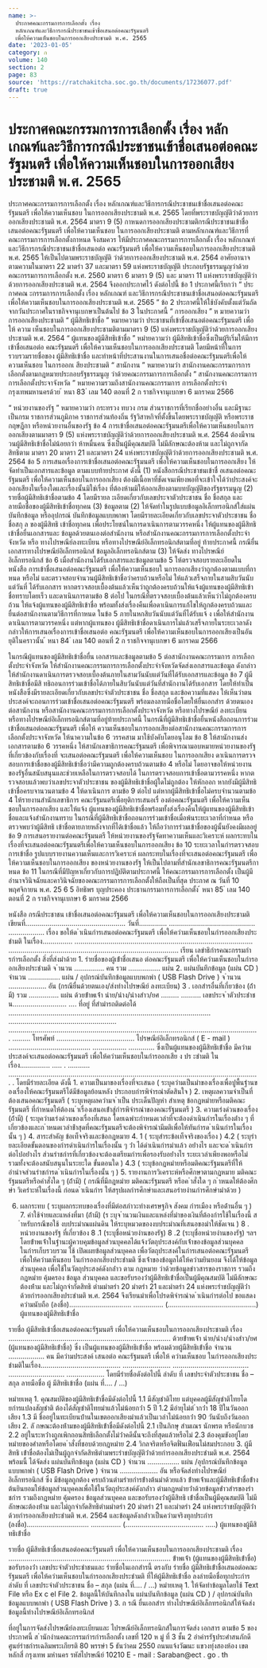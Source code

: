 ```yaml
---
name: >-
  ประกาศคณะกรรมการการเลือกตั้ง เรื่อง
  หลักเกณฑ์และวิธีการกรณีประชาชนเข้าชื่อเสนอต่อคณะรัฐมนตรี
  เพื่อให้ความเห็นชอบในการออกเสียงประชามติ พ.ศ. 2565
date: '2023-01-05'
category: ก
volume: 140
section: 2
page: 83
source: 'https://ratchakitcha.soc.go.th/documents/17236077.pdf'
draft: true
---
```


# ประกาศคณะกรรมการการเลือกตั้ง เรื่อง หลักเกณฑ์และวิธีการกรณีประชาชนเข้าชื่อเสนอต่อคณะรัฐมนตรี เพื่อให้ความเห็นชอบในการออกเสียงประชามติ พ.ศ. 2565

ประกาศคณะกรรมการการเลือกตั้ง เรื่อง หลักเกณฑ์และวิธีการกรณีประชาชนเข้าชื่อเสนอต่อคณะรัฐมนตรี เพื่อให้ความเห็นชอบ ในการออกเสียงประชามติ พ.ศ. 2565 โดยที่พระราชบัญญัติว่าด้วยการออกเสียงประชามติ พ.ศ. 2564 มาตรา 9 (5) กาหนดการออกเสียงประชามติกรณีประชาชนเข้าชื่อเสนอต่อคณะรัฐมนตรี เพื่อให้ความเห็นชอบ ในการออกเสียงประชามติ ตามหลักเกณฑ์และวิธีการที่คณะกรรมการการเลือกตั้งกาหนด จึงสมควร ให้มีประกาศคณะกรรมการการเลือกตั้ง เรื่อง หลักเกณฑ์และวิธีการกรณีประชาชนเข้าชื่อเสนอต่อ คณะรัฐมนตรี เพื่อให้ความเห็นชอบในการออกเสียงประชามติ พ.ศ. 2565 ให้เป็นไปตามพระราชบัญญัติ ว่าด้วยการออกเสียงประชามติ พ.ศ. 2564 อาศัยอานาจตามความในมาตรา 22 มาตรำ 37 และมาตรา 59 แห่งพระราชบัญญัติ ประกอบรัฐธรรมนูญว่าด้วยคณะกรรมการการเลือกตั้ง พ.ศ. 2560 มาตรา 6 มาตรา 9 (5) และ มาตรา 11 แห่งพระราชบัญญัติว่าด้วยการออกเสียงประชามติ พ.ศ. 2564 จึงออกประกาศไว้ ดังต่อไปนี้ ข้อ 1 ประกาศนี้เรียกว่า “ ประกาศคณ ะกรรมการการเลือกตั้ง เรื่อง หลักเกณฑ์ และวิธีการกรณีประชาชนเข้าชื่อเสนอต่อคณะรัฐมนตรี เพื่อให้ความเห็นชอบในการออกเสียงประชามติ พ.ศ. 2565 ” ข้อ 2 ประกาศนี้ให้ใช้บังคับตั้งแต่วันถัดจากวันประกาศในราชกิจจานุเบกษาเป็นต้นไป ข้อ 3 ในประกาศนี้ “ การออกเสียง ” ห มายความว่า การออกเสียงประชามติ “ ผู้มีสิทธิเข้าชื่อ ” หมายความว่า ประชาชนที่เข้าชื่อเสนอต่อคณะรัฐมนตรี เพื่อให้ ความ เห็นชอบในการออกเสียงประชามติตามมาตรา 9 (5) แห่งพระราชบัญญัติว่าด้วยการออกเสียงประชามติ พ.ศ. 2564 “ ผู้แทนของผู้มีสิทธิเข้าชื่อ ” หมำยความว่า ผู้มีสิทธิเข้าชื่อซึ่งเป็นผู้ริเริ่มให้มีการเข้าชื่อเสนอต่อ คณะรัฐมนตรี เพื่อให้ความเห็นชอบในการออกเสียงประชามติ โดยมีหน้าที่ในการรวบรวมรายชื่อของ ผู้มีสิทธิเข้าชื่อ และทำหน้าที่ประสานงานในการเสนอชื่อต่อคณะรัฐมนตรีเพื่อให้ความเห็นชอบ ในการออกเ สียงประชามติ “ สานักงาน ” หมายความว่า สานักงานคณะกรรมการการเลือกตั้งตามกฎหมายประกอบรัฐธรรมนูญ ว่าด้วยคณะกรรมการการเลือกตั้ง “ สานักงานคณะกรรมการการเลือกตั้งประจาจังหวัด ” หมายความรวมถึงสานักงานคณะกรรมการ การเลือกตั้งประจำกรุงเทพมหานครด้วย ้ หนา 83 ่ เลม 140 ตอนที่ 2 ก ราชกิจจานุเบกษา 6 มกราคม 2566

“ หน่วยงานของรัฐ ” หมายความว่า กระทรวง ทบวง กรม ส่วนราชการที่เรียกชื่ออย่างอื่น และมีฐานะเป็นกรม ราชการส่วนภูมิภาค ราชการส่วนท้องถิ่น รัฐวิสาหกิจที่ตั้งขึ้นโดยพระราชบัญญัติ หรือพระราชกฤษฎีกา หรือหน่วยงานอื่นของรัฐ ข้อ 4 การเข้าชื่อเสนอต่อคณะรัฐมนตรีเพื่อให้ความเห็นชอบในการออกเสียงตามมาตรา 9 (5) แห่งพระราชบัญญัติว่าด้วยการออกเสียงประชามติ พ.ศ. 2564 ต้องมีจานวนผู้มีสิทธิเข้าชื่อไม่น้อยกว่า ห้าหมื่นคน ซึ่งเป็นผู้มีคุณสมบัติ ไม่มีลักษณะต้องห้าม และไม่ถูกจากัดสิทธิตาม มาตรา 20 มาตรา 21 และมาตรา 24 แห่งพระราชบัญญัติว่าด้วยการออกเสียงประชามติ พ.ศ. 2564 ข้อ 5 การเสนอเรื่องการเข้าชื่อเสนอต่อคณะรัฐมนตรี เพื่อให้ความเห็นชอบในการออกเสียง ให้จัดทำเป็นเอกสารและข้อมูล ตามแบบท้ายประกาศ ดังนี้ (1) หนังสือกรณีประชาชนเข้าชื่ อเสนอต่อคณะรัฐมนตรี เพื่อให้ความเห็นชอบในการออกเสียง ต้องมีเนื้อหาที่ชัดเจนเพียงพอที่จะเข้าใจได้ว่าประสงค์จะออกเสียงในเรื่องใดและเรื่องนั้นมิใช่เรื่อง ที่ต้องห้ามมิให้ออกเสียงตามบทบัญญัติของรัฐธรรมนูญ (2) รายชื่อผู้มีสิทธิเข้าชื่อตามข้อ 4 โดยมีรายล ะเอียดเกี่ยวกับเลขประจาตัวประชาชน ชื่อ ชื่อสกุล และลายมือชื่อของผู้มีสิทธิเข้าชื่อทุกคน (3) ข้อมูลตาม (2) ให้จัดทำในรูปแบบข้อมูลอิเล็กทรอนิกส์ใส่แผ่นบันทึกข้อมูล หรืออุปกรณ์ บันทึกข้อมูลแบบพกพา โดยมีรายละเอียดเกี่ยวกับเลขประจาตัวประชาชน ชื่อ ชื่อสกุ ล ของผู้มีสิทธิ เข้าชื่อทุกคน เพื่อประโยชน์ในการดาเนินการตามวรรคหนึ่ง ให้ผู้แทนของผู้มีสิทธิเข้าชื่อยื่นเอกสารและ ข้อมูลด้วยตนเองต่อสำนักงาน หรือสำนักงานคณะกรรมการการเลือกตั้งประจำจังหวัด หรือ ทางไปรษณีย์ลงทะเบียน หรือทางไปรษณีย์อิเล็กทรอนิกส์ตามที่อยู่ ท้ายประกาศนี้ กรณียื่นเอกสารทางไปรษณีย์อิเล็กทรอนิกส์ ข้อมูลอิเล็กทรอนิกส์ตาม (3) ให้จัดส่ง ทางไปรษณีย์อิเล็กทรอนิกส์ ข้อ 6 เมื่อสำนักงานได้รับเอกสารและข้อมูลตามข้อ 5 ให้ตรวจสอบรายละเอียดในหนังสือ การเข้าชื่อเสนอต่อคณะรัฐมนตรี เพื่อให้ความเห็นชอบใ นการออกเสียงว่าถูกต้องตามแบบที่กาหนด หรือไม่ และตรวจสอบจำนวนผู้มีสิทธิเข้าชื่อว่าครบถ้วนหรือไม่ ให้แล้วเสร็จภายในสามสิบวันนับแต่วันที่ ได้รับเอกสาร หากตรวจสอบเบื้องต้นแล้วเห็นว่าถูกต้องครบถ้วนให้แจ้งผู้แทนของผู้มีสิทธิเข้าชื่อทราบโดยเร็ว และดาเนินการตามข้อ 8 ต่อไป ในกรณีที่ตรวจสอบเบื้องต้นแล้วเห็นว่าไม่ถูกต้องครบถ้วน ให้แจ้งผู้แทนของผู้มีสิทธิเข้าชื่อ พร้อมทั้งส่งเรื่องคืนเพื่อดาเนินการแก้ไขให้ถูกต้องครบถ้วนและยื่นต่อสานักงานตามวิธีการที่กาหนด ในข้อ 5 ภายในหกสิบวันนับแต่วันที่ได้รับแจ้ ง เพื่อให้สำนักงานดาเนินการตามวรรคหนึ่ง แต่หากผู้แทนของ ผู้มีสิทธิเข้าชื่อดาเนินการไม่แล้วเสร็จภายในระยะเวลาดังกล่าวให้การเสนอเรื่องการเข้าชื่อเสนอต่อ คณะรัฐมนตรี เพื่อให้ความเห็นชอบในการออกเสียงเป็นอันยุติในคราวนั้น ้ หนา 84 ่ เลม 140 ตอนที่ 2 ก ราชกิจจานุเบกษา 6 มกราคม 2566

ในกรณีผู้แทนของผู้มีสิทธิเข้าชื่อยื่น เอกสารและข้อมูลตามข้อ 5 ต่อสานักงานคณะกรรมการ การเลือกตั้งประจำจังหวัด ให้สำนักงานคณะกรรมการการเลือกตั้งประจำจังหวัดจัดส่งเอกสารและข้อมูล ดังกล่าวให้สำนักงานดาเนินการตรวจสอบเบื้องต้นภายในสามวันนับแต่วันที่ได้รับเอกสารและข้อมูล ข้อ 7 ผู้มีสิทธิเข้าชื่อมีสิ ทธิถอนการร่วมเข้าชื่อได้ภายในสิบวันนับแต่วันที่สำนักงานได้รับเอกสาร โดยให้ทำเป็นหนังสือซึ่งมีรายละเอียดเกี่ยวกับเลขประจำตัวประชาชน ชื่อ ชื่อสกุล และข้อความที่แสดง ให้เห็นว่าตนประสงค์จะถอนการร่วมเข้าชื่อเสนอต่อคณะรัฐมนตรี พร้อมลงลายมือชื่อโดยให้ยื่นเอกสำร ด้วยตนเองต่อสานักงาน หรือสานักงานคณะกรรมการการเลือกตั้งประจาจังหวัด หรือทางไปรษณีย์ ลงทะเบียน หรือทางไปรษณีย์อิเล็กทรอนิกส์ตามที่อยู่ท้ายประกาศนี้ ในกรณีที่ผู้มีสิทธิเข้าชื่อยื่นหนังสือถอนการร่วมเข้าชื่อเสนอต่อคณะรัฐมนตรี เพื่อให้ ความเห็นชอบในการออกเสียงต่อสานักงานคณะกรรมการการเลือกตั้งประจาจังหวัด ให้นาความในข้อ 6 วรรคสาม มาใช้บังคับโดยอนุโลม ข้อ 8 ให้สานักงานส่งเอกสารตามข้อ 6 วรรคหนึ่ง ให้สานักเลขาธิการคณะรัฐมนตรี เพื่อพิจารณามอบหมายหน่วยงานของรัฐที่เกี่ยวข้องกับเรื่องที่ จะเสนอต่อคณะรัฐมนตรี เพื่อให้ความเห็นชอบ ในการออกเสียง ดาเนินการตรวจสอบการเข้าชื่อของผู้มีสิทธิเข้าชื่อว่ามีความถูกต้องครบถ้วนตามข้อ 4 หรือไม่ โดยอาจขอให้หน่วยงานของรัฐอื่นสนับสนุนและช่วยเหลือในการตรวจสอบได้ ในการตรวจสอบการเข้าชื่อตามวรรคหนึ่ง หากต รวจสอบแล้วพบว่าเลขประจาตัวประชาชน ของผู้มีสิทธิเข้าชื่อผู้ใดไม่ถูกต้อง ให้หักออก หากยังมีผู้มีสิทธิเข้าชื่อครบจานวนตามข้อ 4 ให้ดาเนินการ ตามข้อ 9 ต่อไป แต่หากผู้มีสิทธิเข้าชื่อไม่ครบจำนวนตามข้อ 4 ให้รายงานสำนักเลขาธิการ คณะรัฐมนตรีเพื่อยุติการเสนอเรื่ องต่อคณะรัฐมนตรี เพื่อให้ความเห็นชอบในการออกเสียง และให้แจ้ง ผู้แทนของผู้มีสิทธิเข้าชื่อพร้อมทั้งส่งเรื่องคืนให้ผู้แทนของผู้มีสิทธิเข้าชื่อและแจ้งสำนักงานทราบ ในกรณีที่ผู้มีสิทธิเข้าชื่อถอนการร่วมเข้าชื่อเมื่อพ้นระยะเวลาที่กำหนด หรือตรวจพบว่าผู้มีสิทธิ เข้าชื่อตายภายหลังจากที่ได้เข้าชื่อแล้ว ให้ถือว่าการร่วมเข้าชื่อของผู้นั้นยังคงมีผลอยู่ ข้อ 9 การเสนอรายงานต่อคณะรัฐมนตรี ให้หน่วยงานของรัฐจัดทาความเห็นและวิเคราะห์ ผลกระทบในเรื่องที่จะเสนอต่อคณะรัฐมนตรีเพื่อให้ความเห็นชอบในการออกเสียง ข้อ 10 ระยะเวลาในกำรตรวจสอบการเข้าชื่อ รูปแบบรายงานความเห็นและการวิเคราะห์ ผลกระทบในเรื่องที่จะเสนอต่อคณะรัฐมนตรี เพื่อให้ความเห็นชอบในการออกเสียง ของหน่วยงานของรัฐ ให้เป็นไปตามที่สำนักเลขาธิการคณะรัฐมนตรีกาหนด ข้อ 11 ในกรณีที่มีปัญหาเกี่ยวกับการปฏิบัติตามประกาศนี้ ให้คณะกรรมการการเลือกตั้ง เป็นผู้มีอำนาจวินิจฉัยและคาวินิจฉัยของคณะกรรมการการเลือกตั้งให้ถือเป็นที่สุด ประกาศ ณ วันที่ 10 พฤศจิกายน พ.ศ. 25 6 5 อิทธิพร บุญประคอง ประธานกรรมการการเลือกตั้ง ้ หนา 85 ่ เลม 140 ตอนที่ 2 ก ราชกิจจานุเบกษา 6 มกราคม 2566

หนังสือ กรณีประชาชน เข้าชื่อเสนอต่อคณะรัฐมนตรี เพื่อให้ความเห็นชอบในการออกเสียงประชามติ เขียนที่.................................................. วันที่.............. ........................................... .................. เรื่อง ขอให้ด ําเนินกํารเสนอต่อคณะรัฐมนตรี เพื่อให้ควํามเห็นชอบในกํารออกเสียงประชํามติ ในเรื่อง............... ......................................................................................... ..................................................................................... เรียน เลขําธิกํารคณะกรรมกํารกํารเลือกตั้ง สิ่งที่ส่งมําด้วย 1. รํายชื่อของผู้เข้ําชื่อเสนอ ต่อคณะรัฐมนตรี เพื่อให้ควํามเห็นชอบในกํารออกเสียงประชํามติ จ ํานวน ............... คน รวม ................ แผ่น 2. แผ่นบันทึกข้อมูล (แผ่น CD ) จํานวน ................ แผ่น / อุปกรณ์บันทึกข้อมูลแบบพกพํา ( USB Flash Drive ) จ ํานวน ................... อัน (กรณียื่นด้วยตนเอง/ส่งทํางไปรษณีย์ ลงทะเบียน) 3 . เอกสํารอื่นที่เกี่ยวข้อง (ถ้ํามี) รวม ............... แผ่น ด้วยข้ําพเจ้ํา นําย/นําง/นํางสําว/ยศ ......... .......... เลขประจ ําตัวประชําช น........................... .... ที่อยู่ ที่สํามํารถติดต่อได้ ..................................................................................................... ...................................................... ............................................................................................................................. ......... โทรศัพท์ ....................................... ไปรษณีย์อิเล็กทรอนิกส์ ( E - mail ) ......................................... ................. ............. ซึ่งเป็นผู้แทนของผู้มีสิทธิเข้ําชื่อ มีควํามประสงค์จะเสนอต่อคณะรัฐมนตรี เพื่อให้ควํามเห็นชอบในกํารออกเสีย ง ปร ะชํามติ ในเรื่อง............... ..... . ........... ............................................................................................................................. . โดยมีรํายละเอียด ดังนี้ 1. ความเป็นมาของเรื่องที่จะเสนอ ( ระบุควํามเป็นมําของเรื่องเพื่อปูพื้นฐํานของเรื่องให้คณะรัฐมนตรีได้มีข้อมูลย้อนหลัง ประกอบกํารพิจํารณําตัดสินใจ ) 2. เหตุผลความจำเป็นที่ต้องเสนอคณะรัฐมนตรี ( ระบุเหตุผลควํามจ ําเป็น ประเด็นปัญหํา สําเหตุ ข้อกฎหมํายหรือมติคณะรัฐมนตรี ที่กําหนดให้ต้องน ําเรื่องเสนอเข้ําสู่กํารพิจํารณําของคณะรัฐมนตรี ) 3. ความเร่งด่วนของเรื่อง (ถ้ํามี) ( ระบุควํามเร่งด่วนของเรื่องที่เสนอ โดยเฉพําะกําหนดเวลําที่จะต้องดําเนินกํารในเรื่องต่ําง ๆ ที่เกี่ยวข้องและก ําหนดเวลําช้ําสุดที่คณะรัฐมนตรีจะต้องพิจํารณํามีมติเพื่อให้ทันกํารด ําเนินกํารในเรื่องนั้น ๆ ) 4. สาระสำคัญ ข้อเท็จจริงและข้อกฎหมาย 4. 1 ( ระบุสําระข้อเท็จจริงของเรื่อง ) 4.2 ( ระบุรํายละเอียดขั้นตอนของกํารดําเนินกํารในเรื่องนั้น ๆ ว่ํา ได้ดําเนินกํารมําแล้ว อย่ํางไร และจะด ําเนินกํารต่อไปอย่ํางไร ส่วนรําชกํารที่เกี่ยวข้องจะต้องเตรียมกํารเพื่อรองรับอย่ํางไร ระยะเวลําเพียงพอหรือไม่ รวมทั้งจะต้องสนับสนุนในระยะใด ขั้นตอนใด ) 4.3 ( ระบุข้อกฎหมํายหรือมติคณะรัฐมนตรีที่ให้อํานําจส่วนรําชกํารด ําเนินกํารในเรื่องนั้น ๆ ) 5. รายงานการวิเคราะห์หรือศึกษาตามกฎหมาย มติคณะรัฐมนตรีหรือคำสั่งใด ๆ (ถ้ํามี) ( กรณีที่มีกฎหมําย มติคณะรัฐมนตรี หรือค ําสั่งใด ๆ ก ําหนดให้ต้องศึกษํา วิเครําะห์ในเรื่องนี้ ก่อนด ําเนินกําร ให้สรุปผลกํารศึกษําและเสนอรํายงํานกํารศึกษํามําด้วย )

6. ผลกระทบ ( ระบุผลกระทบของเรื่องที่มีต่อสภําวะทํางเศรษฐกิจ สังคม กํารเมือง หรือด้ํานอื่น ๆ ) 7. ค่าใช้จ่ายและแหล่งที่มา (ถ้ํามี) (ร ะบุจ ํานวนเงินและแหล่งที่มําของเงินที่ต้องกํารใช้ในเรื่องนี้ ส ําหรับกรณีขอใช้ งบประมําณแผ่นดิน ให้ระบุหมวดของงบประมําณที่เสนอขอมําให้ชัดเจน ) 8 . หน่วยงานของรัฐ ที่เกี่ยวข้อง 8 .1 (ระบุชื่อหน่วยงํานของรัฐ) 8 .2 (ระบุชื่อหน่วยงํานของรัฐ) ฯลฯ โดยข้ําพเจ้ําในฐํานะผู้ควบคุมข้อมูลส่วนบุคคลได้แจ้งวัตถุประสงค์กับเจ้ําของข้อมูลส่วนบุคคล ในกํารเก็บรวบรวม ใช้ เปิดเผยข้อมูลส่วนบุคคล เพื่อวัตถุประสงค์ในกํารเสนอต่อคณะรัฐมนตรี เพื่อให้ควํามเห็นชอบ ในกํารออกเสียงประชํามติ ซึ่งเจ้ําของข้อมูลได้ให้ควํามยินยอม จึงได้ให้ข้อมูลส่วนบุคคล เพื่อใช้ในวัตถุประสงค์ดังกล่ําว ตาม กฎหมาย ว่าด้วยข้อมูลข่าวสารของราชการ รวมถึงกฎหมําย คุ้มครอง ข้อมูล ส่วนบุคคล และขอรับรองว่ําผู้มีสิทธิเข้ําชื่อเป็นผู้มีคุณสมบัติ ไม่มีลักษณะต้องห้ําม และไม่ถูกจํากัดสิทธิ ตํามมําตรํา 20 มําตรํา 21 และมําตรํา 24 แห่งพระรําชบัญญัติว่ําด้วยกํารออกเสียงประชํามติ พ.ศ. 2564 จึงเรียนมําเพื่อโปรดพิจํารณําด ําเนินกํารต่อไป ขอแสดงควํามนับถือ (ลงชื่อ)............................... ............... (............................................) ผู้แทนของผู้มีสิทธิเข้ําชื่อ

รายชื่อ ผู้มีสิทธิเข้าชื่อเสนอต่อคณะรัฐมนตรี เพื่อให้ความเห็นชอบในการออกเสียงประชามติ เรื่อง ................................................................................. ด้วยข้ําพเจ้ํา นําย/นําง/นํางสําว/ยศ (ผู้แทนของผู้มีสิทธิเข้ําชื่อ) ซึ่ง เป็นผู้แทนของผู้มีสิทธิเข้ําชื่อ พร้อมด้วยผู้มีสิทธิเข้ําชื่อ จํานวน .................. คน มีควํามประสงค์ เสนอต่อ คณะรัฐมนตรี เพื่อให้ ควํามเห็นชอบ ในกํารออกเสียงประชํามติในเรื่อง........................................ ........................ ...................................... ............................ ................... โดยมีรํายชื่อดังต่อไปนี้ ลำดับ ที่ เลขประจำตัวประชาชน ชื่อ – สกุล ลายมือชื่อ ผู้ มีสิทธิเข้าชื่อ (แผ่น ที่.... / ...)

หมํายเหตุ 1. คุณสมบัติของผู้มีสิทธิเข้ําชื่อมีดังต่อไปนี้ 1.1 มีสัญชําติไทย แต่บุคคลผู้มีสัญชําติไทยโดยกํารแปลงสัญชําติ ต้องได้สัญชําติไทยมําแล้วไม่น้อยกว่ํา 5 ปี 1.2 มีอํายุไม่ต่ ํากว่ํา 18 ปีในวันออกเสียง 1.3 มี ชื่ออยู่ในทะเบียนบ้ํานในเขตออกเสียงมําแล้วเป็นเวลําไม่น้อยกว่ํา 90 วันนับถึงวันออกเสียง 2. ลั กษณะต้องห้ํามของผู้มีสิทธิเข้ําชื่อมีดังต่อไปนี้ 2.1 เป็นภิกษุ สํามเณร นักพรต หรือนักบวช 2.2 อยู่ในระหว่ํางถูกเพิกถอนสิทธิเลือกตั้งไม่ว่ําคดีนั้นจะถึงที่สุดแล้วหรือไม่ 2.3 ต้องคุมขังอยู่โดยหมํายของศําลหรือโดยค ําสั่งที่ชอบด้วยกฎหมําย 2.4 วิกลจริตหรือจิตฟั่นเฟือนไม่สมประกอบ 3. ผู้มีสิทธิ เข้ําชื่อต้องไม่เป็นผู้ถูกจํากัดสิทธิตํามพระรําชบัญญัติว่ําด้วยกํารออกเสียงประชํามติ พ.ศ. 2564 พร้อมนี้ ได้จัดส่ง แผ่นบันทึกข้อมูล (แผ่น CD ) จํานวน ................ แผ่น /อุปกรณ์บันทึกข้อมูล แบบพกพํา ( USB Flash Drive ) จํานวน ................... อัน หรือจัดส่งทํางไปรษณีย์อิเล็กทรอนิกส์ ซึ่ง มีข้อมูลถูกต้อง ครบถ้วนตํามรํายกํารข้ํางต้นมําด้วยแล้ว ข้ําพเจ้ําและผู้มีสิทธิเข้ําชื่อข้ํางต้นยินยอมให้ข้อมูลส่วนบุคคลเพื่อใช้ในวัตถุประสงค์ดังกล่ําว ตํามกฎหมํายว่ําด้วยข้อมูลข่ําวสํารของรําชกําร รวมถึงกฎหมําย คุ้มครอง ข้อมูลส่วนบุคคล และขอรับรองว่ําผู้มีสิทธิ เข้ําชื่อเป็นผู้มีคุณสมบัติ ไม่มีลักษณะต้องห้ําม และไม่ถูกจํากัดสิทธิตํามมําตรํา 20 มําตรํา 21 และมําตรํา 24 แห่งพระรําชบัญญัติว่ําด้วยกํารออกเสียงประชํามติ พ.ศ. 2564 และข้อมูลดังกล่ําวเป็นควํามจริงทุกประกําร (ลงชื่อ)............................... ............... (....................................... .....) ผู้แทนของผู้มีสิทธิเข้ําชื่อ

รายชื่อ ผู้มีสิทธิเข้าชื่อเสนอต่อคณะรัฐมนตรี เพื่อให้ความเห็นชอบในการออกเสียงประชามติ เรื่อง ................................................................................. ข้ําพเจ้ํา (ผู้แทนของผู้มีสิทธิเข้ําชื่อ) ขอรับรองว่ํา เลขประจําตัวประชําชนและ รํายชื่อในเอกสํารนี้ ตรงกับ รํายชื่อ ผู้มีสิทธิเข้ําชื่อเสนอต่อคณะรัฐมนตรี เพื่อให้ควํามเห็นชอบในกํารออกเสียงประชํามติ ที่ให้ผู้มีสิทธิเข้ําชื่อ ลงลํายมือชื่อทุกประกําร ลำดับ ที่ เลขประจำตัวประชาชน ชื่อ – สกุล (แผ่น ที่.... / ...) หมํายเหตุ 1. ให้จัดทําข้อมูลโดยใช้ Text File หรือ Ex c el File 2. ข้อมูลนี้ให้บันทึกลงใน แผ่นบันทึกข้อมูล (แผ่น CD ) / อุปกรณ์บันทึกข้อมูลแบบพกพํา ( USB Flash Drive ) 3. ก รณี ยื่นเอกสําร ทํางไปรษณีย์อิเล็กทรอนิกส์ให้จัดส่งข้อมูลนี้ทํางไปรษณีย์อิเล็กทรอนิกส์

ที่อยู่ในการจัดส่งไปรษณีย์ลงทะเบียนและ ไปรษณีย์อิเล็กทรอนิกส์ในการจัดส่ง เอกสาร ตามข้อ 5 ของประกาศนี้ ส ํานักงํานคณะกรรมกํารกํารเลือกตั้ง เลขที่ 120 ห มู่ ที่ 3 ชั้น 2 อําคํารรัฐประศําสนภักดี ศูนย์รําชกํารเฉลิมพระเกียรติ 80 พรรษํา 5 ธันวําคม 2550 ถนนแจ้งวัฒนะ แขวงทุ่งสองห้อง เขตหลักสี่ กรุงเทพ มหํานคร รหัสไปรษณีย์ 10210 E - mail : Saraban@ect . go . th
